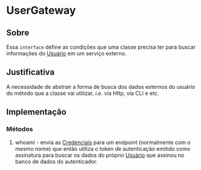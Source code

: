 # UserGateway

## Sobre
Essa `interface` define as condições que uma classe precisa ter para buscar informações do [Usuário](../../app/User.ts) em um serviço externo.

## Justificativa
A necessidade de abstrair a forma de busca dos dados externos do usuário do método que a classe vai utilizar, _i.e._ via Http, via CLI e etc.

## Implementação

### Métodos
1. whoami - envia as [Credenciais](../../app/Credentials.ts) para um endpoint (normalmente com o mesmo nome) que então utiliza o token de autenticação emitido como assinatura para buscar os dados do próprio [Usuário](../../app/User.ts) que assinou no banco de dados do autenticador.